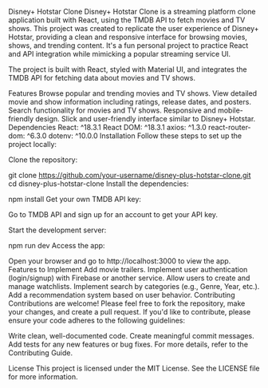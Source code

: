 Disney+ Hotstar Clone
Disney+ Hotstar Clone is a streaming platform clone application built with React, using the TMDB API to fetch movies and TV shows. This project was created to replicate the user experience of Disney+ Hotstar, providing a clean and responsive interface for browsing movies, shows, and trending content. It's a fun personal project to practice React and API integration while mimicking a popular streaming service UI.

The project is built with React, styled with Material UI, and integrates the TMDB API for fetching data about movies and TV shows.

Features
Browse popular and trending movies and TV shows.
View detailed movie and show information including ratings, release dates, and posters.
Search functionality for movies and TV shows.
Responsive and mobile-friendly design.
Slick and user-friendly interface similar to Disney+ Hotstar.
Dependencies
React: ^18.3.1
React DOM: ^18.3.1
axios: ^1.3.0
react-router-dom: ^6.3.0
dotenv: ^10.0.0
Installation
Follow these steps to set up the project locally:

Clone the repository:

git clone https://github.com/your-username/disney-plus-hotstar-clone.git
cd disney-plus-hotstar-clone
Install the dependencies:

npm install
Get your own TMDB API key:

Go to TMDB API and sign up for an account to get your API key.

Start the development server:

npm run dev
Access the app:

Open your browser and go to http://localhost:3000 to view the app.
Features to Implement
Add movie trailers.
Implement user authentication (login/signup) with Firebase or another service.
Allow users to create and manage watchlists.
Implement search by categories (e.g., Genre, Year, etc.).
Add a recommendation system based on user behavior.
Contributing
Contributions are welcome! Please feel free to fork the repository, make your changes, and create a pull request. If you'd like to contribute, please ensure your code adheres to the following guidelines:

Write clean, well-documented code.
Create meaningful commit messages.
Add tests for any new features or bug fixes.
For more details, refer to the Contributing Guide.

License
This project is licensed under the MIT License. See the LICENSE file for more information.
